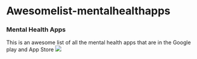 # Awesomelist-mentalhealthapps
### Mental Health Apps
This is an awesome list of all the mental health apps that are in the Google play and App Store
![](https://play.google.com/store/apps/dev?id=8119229856273856257&hl=en_US&gl=US)

